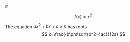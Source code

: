 $a$


$$
f(x) = x^2
$$

The equation $ax^2+bx+c=0$ has roots 
$$
x=\frac{-b\pm\sqrt{b^2-4ac}}{2a}
$$